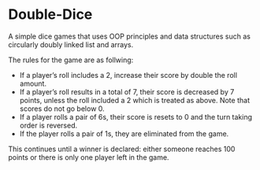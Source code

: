 # Double-Dice
A simple dice games that uses OOP principles and data structures such as circularly doubly linked list and arrays.

The rules for the game are as follwing: 

- If a player’s roll includes a 2, increase their score by double the roll amount. 
- If a player’s roll results in a total of 7, their score is decreased by 7 points, unless the roll included a 2 which is treated as above. Note that scores do not go below 0.  
- If a player rolls a pair of 6s, their score is resets to 0 and the turn taking order is reversed. 
- If the player rolls a pair of 1s, they are eliminated from the game.

This continues until a winner is declared: either someone reaches 100 points or there is only one player left in the game.
